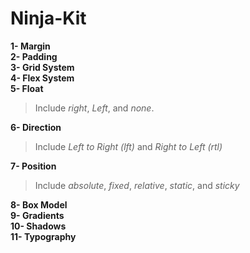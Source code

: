 # Ninja-Kit

**1- Margin**<br/>
**2- Padding**<br/>
**3- Grid System**<br/>
**4- Flex System**<br/>
**5- Float**<br/>
> Include *right*, *Left*, and *none*. <br/>

**6- Direction**<br/>
> Include *Left to Right (lft)* and *Right to Left (rtl)*<br/>

**7- Position**<br>
> Include *absolute*, *fixed*, *relative*, *static*, and *sticky*<br/>

**8- Box Model**<br>
**9- Gradients**<br>
**10- Shadows**<br>
**11- Typography**<br>
